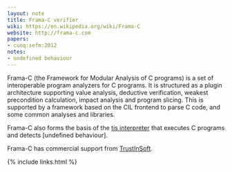 ```yaml
---
layout: note
title: Frama-C verifier
wiki: https://en.wikipedia.org/wiki/Frama-C
website: http://frama-c.com
papers:
- cuoq:sefm:2012
notes:
- undefined behaviour
---
```


Frama-C (the Framework for Modular Analysis of C programs)
is a set of interoperable program analyzers for C programs.
It is structured as a plugin architecture supporting 
value analysis, deductive verification, weakest precondition
calculation, impact analysis and program slicing.
This is supported by a framework based on the CIL frontend to parse C code,
and some common analyses and libraries.

Frama-C also forms the basis of the [tis interpreter]
that executes C programs and detects [undefined behaviour].

Frama-C has commercial support from [TrustInSoft].

[TrustInSoft]: http://trust-in-soft.com/
[tis interpreter]: http://trust-in-soft.com/tis-interpreter

{% include links.html %}
